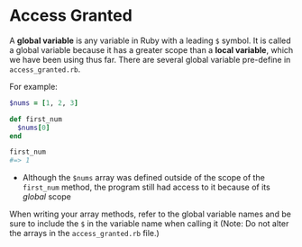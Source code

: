 # Access Granted
A **global variable** is any variable in Ruby with a leading `$` symbol. It is called a global variable because it has a greater scope than a   **local variable**, which we have been using thus far. There are several global variable pre-define in `access_granted.rb`.  

For example:  
```ruby
$nums = [1, 2, 3]

def first_num
  $nums[0]
end

first_num
#=> 1
``` 
- Although the `$nums` array was defined outside of the scope of the `first_num` method, the program still had access to it because of its *global* scope  

When writing your array methods, refer to the global variable names and be sure to include the `$` in the variable name when calling it (Note: Do not alter the arrays in the `access_granted.rb` file.)  
